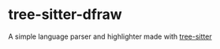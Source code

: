 # tree-sitter-dfraw

A simple language parser and highlighter made with [tree-sitter]("https://github.com/tree-sitter/tree-sitter")
